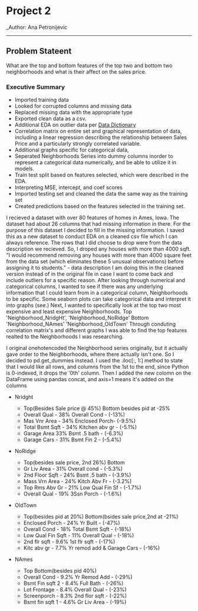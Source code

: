 # Project 2
_Author: Ana Petronijevic

---
## Problem Stateent
What are the top and bottom features of the top two and bottom two neighborhoods and what is their affect on the sales price.

### Executive Summary
- Imported training data
- Looked for corrupted columns and missing data
- Replaced missing data with the appropriate type
- Exported clean data as a csv.
- Additional EDA on outlier data per [Data Dictionary](http://jse.amstat.org/v19n3/decock/DataDocumentation.txt)
- Correlation matrix on entire set and graphical representation of data, including a linear regression describing the relationship between Sales Price and a particularly strongly correlated variable.
- Additional graphs specific for categorical data,
- Seperated Neighborhoods Series into dummy columns inorder to represent a categorical data numerically, and be able to utilize it in models.
- Train test split based on features selected, which were described in the EDA.
- Interpreting MSE, intercept, and coef scores
- Imported testing set and cleaned the data the same way as the training set
- Created predictions based on the features selected in the training set.

I recieved a dataset with over 80 features of homes in Ames, Iowa.  The dataset had about 26 columns that had missing information in there. For the purpose of this dataset I decided to fill in the missing information. I saved this as a new dataset to conduct EDA on a cleaned csv file which I can always reference.
The rows that I did choose to drop were from the data description we recieved. So, I droped any houses with more than 4000 sqft.
"I would recommend removing any houses with more than 4000 square feet from the data set (which eliminates these 5 unusual observations) before assigning it to students." - data description
I am doing this in the cleaned version instead of in the original file in case I want to come back and include outliers for a specific reason.
After looking through numerical and categorical columns, I wanted to see if there was any underlying information that I could learn from in a categorical column, Neighborhoods to be specific. Some seaborn plots can take categorical data and interpret it into graphs (see.)
Next, I wanted to specifically look at the top two most expensive and least expensive Neighborhoods.
Top
'Neighborhood_NridgHt',
'Neighborhood_NoRidge'
Bottom
'Neighborhood_NAmes'
'Neighborhood_OldTown'
Through conduting correlation matrix's and different graphs I was able to find the top features realted to the Neighborhoods I was researching.

I original onehotencoded the Neighborhood series originally, but it actually gave order to the Neighborhoods, where there actually isn't one. So I decided to pd.get_dummies instead.
I used the .iloc[:, 1:] method to state that I would like all rows, and columns from the 1st to the end, since Python is 0-indexed, it drops the '0th' column. Then I added the new colomn on the DataFrame using pandas concat, and axis=1 means it's added on the columns

- Nridght
  -  Top(Besides Sale price @ 45%)            Bottom besides pid at -25%
  -  Overall Qual - 38%                       Overall Cond - (-13%)
  -  Mas Vnr Area - 34%                       Enclosed Porch- (-9.5%)
  -  Total Bsmt Sqft - 34%                    Kitchen abv gr - (-5.1%)
  -  Garage Area 33%                          Bsmt .5 bath - (-6.3%)
  -  Garage Cars - 31%                        Bsmt Fin 2 - (-5.4%)

- NoRidge
  -  Top(besides sale price, 2nd 26%)         Bottom
  -  Gr Liv Area - 31%                        Overall cond - (-5.3%)
  -  2nd Floor Sqft - 24%                     Bsmt .5 bath - (-3.9%)
  -  Mass Vrn Area - 24%                      Kitch Abv Fr - (-3.2%)
  -  Top Rms Abv Gr - 21%                     Low Qual Fin Sf - (-1.7%)
  -  Overall Qual - 19%                       3Ssn Porch - (-1.6%)

- OldTown
  -  Top(besides pid at 20%)                  Bottom(bsides sale price,2nd at -21%)
  -  Enclosed Porch - 24%                     Yr Built - (-47%)
  -  Overall Cond - 18%                       Total Bsmt Sqft - (-18%)
  -  Low Qual Fin Sqft - 11%                  Overall Qual - (-18%)
  -  2nd flr sqft - 9.6%                      1st flr sqft - (-17%)
  -  Kitc abv gr - 7.7%                       Yr remod add & Garage Cars - (-16%)

- NAmes
   - Top                                      Bottom(besides pid 40%)
   - Overall Cond - 9.2%                      Yr Remod Add - (-29%)
   - Bsmt Fin sqft 2 - 8.4%                   Full Bath - (-26%)
   - Lot Frontage - 8.4%                      Overall Qual - (-23%)
   - Screenporch - 8.3%                       2nd flor sqft - (-22%)
   - Bsmt fin sqft 1 - 4.6%                   Gr Liv Area - (-19%)
